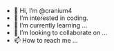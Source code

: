 - 👋 Hi, I’m @cranium4
- 👀 I’m interested in coding.
- 🌱 I’m currently learning ...
- 💞️ I’m looking to collaborate on ...
- 📫 How to reach me ...

<!---
cranium4/cranium4 is a ✨ special ✨ repository because its `README.md` (this file) appears on your GitHub profile.
You can click the Preview link to take a look at your changes.
--->
